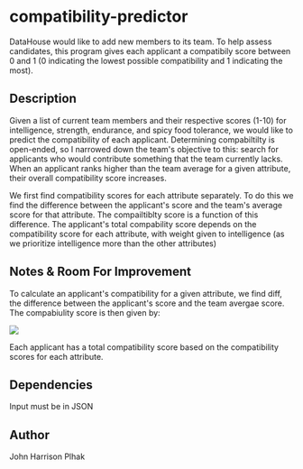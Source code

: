 # compatibility-predictor

DataHouse would like to add new members to its team. To help assess candidates, this program gives each applicant a compatibily score between 0 and 1 (0 indicating the lowest possible compatibility and 1 indicating the most). 

## Description

Given a list of current team members and their respective scores (1-10) for intelligence, strength, endurance, and spicy food tolerance, we would like to predict the compatibility of each applicant. Determining compabiltilty is open-ended, so I narrowed down the team's objective to this: search for applicants who would contribute something that the team currently lacks. When an applicant ranks higher than the team average for a given attribute, their overall compatibility score increases.

We first find compatibility scores for each attribute separately. To do this we find the difference between the applicant's score and the team's average score for that attribute. The compailtiblty score is a function of this difference. The applicant's total compability score depends on the compatibility score for each attribute, with weight given to intelligence (as we prioritize intelligence more than the other attributes)

## Notes & Room For Improvement

To calculate an applicant's compatibility  for a given attribute, we find diff, the difference between the applicant's score and the team avergae score. The compabiulity score is then given by:

<img src="https://render.githubusercontent.com/render/math?math=(diff * 0.21097) / (1 + 0.1 * diff)">

Each applicant has a total compatibility score based on the compatibility scores for each attribute. 

## Dependencies

Input must be in JSON


## Author

John Harrison Plhak

